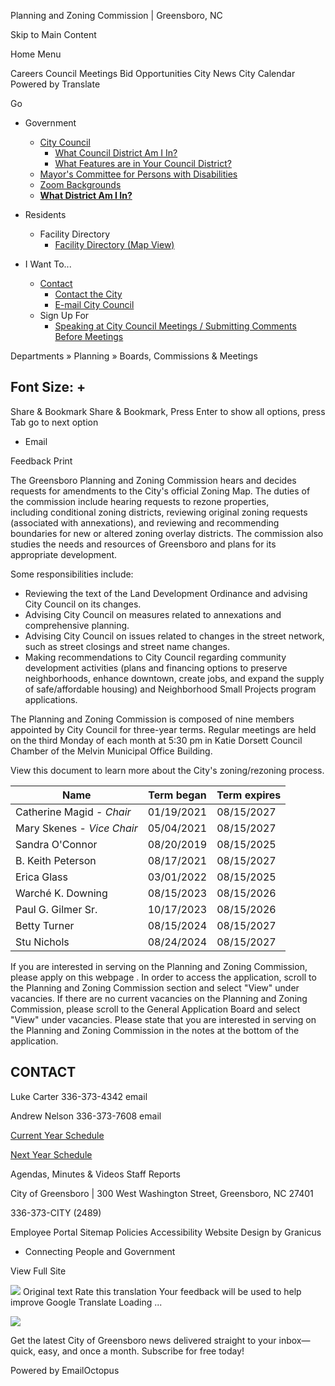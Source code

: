 Planning and Zoning Commission | Greensboro, NC






Skip to Main Content

Home
Menu



Careers
Council Meetings
Bid Opportunities
City News
City Calendar
Powered by
Translate




Go

* Government

  + [City Council](https://www.greensboro-nc.gov/government/city-council "Click to open City Council")
    - [What Council District Am I In?](https://www.greensboro-nc.gov/government/city-council/what-council-district-am-i-in "Click to open What Council District Am I In?")
    - [What Features are in Your Council District?](https://www.greensboro-nc.gov/government/city-council/what-features-are-in-your-council-district "Click to open What Features are in Your Council District?")
  + [Mayor's Committee for Persons with Disabilities](https://www.greensboro-nc.gov/government/mayor-s-committee-for-persons-with-disabilities "Click to open Mayor's Committee for Persons with Disabilities")
  + [Zoom Backgrounds](https://www.greensboro-nc.gov/government/zoom-backgrounds "Zoom Backgrounds from Greensboro")
  + [**What District Am I In?**](https://www.greensboro-nc.gov/government/city-council/what-council-district-am-i-in)
* Residents

  + Facility Directory
    - [Facility Directory (Map View)](https://www.greensboro-nc.gov/residents/facility-directory/facility-directory-map-view "Click to open Facility Directory (Map View)")
* I Want To...

  + [Contact](https://www.greensboro-nc.gov/i-want-to/contact "Click to open Contact")
    - [Contact the City](https://www.greensboro-nc.gov/i-want-to/contact/contact-the-city "Click to open Contact the City")
    - [E-mail City Council](https://www.greensboro-nc.gov/i-want-to/contact/e-mail-city-council "Click to open E-mail City Council")
  + Sign Up For
    - [Speaking at City Council Meetings / Submitting Comments Before Meetings](https://www.greensboro-nc.gov/i-want-to/sign-up-for/speaking-at-city-council-meetings-submitting-comments-before-meetings "Click to open Speaking at City Council Meetings / Submitting Comments Before Meetings")





Departments
»
Planning
»
Boards, Commissions & Meetings

Font Size:
+
-
Share & Bookmark
Share & Bookmark, Press Enter to show all options, press Tab go to next option

* Email

Feedback
Print

The Greensboro Planning and Zoning Commission hears and decides requests for amendments to the City's official Zoning Map. The duties of the commission include hearing requests to rezone properties, including conditional zoning districts, reviewing original zoning requests (associated with annexations), and reviewing and recommending boundaries for new or altered zoning overlay districts. The commission also studies the needs and resources of Greensboro and plans for its appropriate development.

Some responsibilities include:

* Reviewing the text of the
  Land Development Ordinance
  and advising City Council on its changes.
* Advising City Council on measures related to annexations and comprehensive planning.
* Advising City Council on issues related to changes in the street network, such as street closings and street name changes.
* Making recommendations to City Council regarding community development activities (plans and financing options to preserve neighborhoods, enhance downtown, create jobs, and expand the supply of safe/affordable housing) and Neighborhood Small Projects program applications.

The Planning and Zoning Commission is composed of nine members appointed by City Council for three-year terms. Regular meetings are held on the third Monday of each month at 5:30 pm in Katie Dorsett Council Chamber of the Melvin Municipal Office Building.

View
this document
to learn more about the City's zoning/rezoning process.

| Name | Term began | Term expires |
| --- | --- | --- |
| Catherine Magid - *Chair* | 01/19/2021 | 08/15/2027 |
| Mary Skenes - *Vice Chair* | 05/04/2021 | 08/15/2027 |
| Sandra O'Connor | 08/20/2019 | 08/15/2025 |
| B. Keith Peterson | 08/17/2021 | 08/15/2027 |
| Erica Glass | 03/01/2022 | 08/15/2025 |
| Warché K. Downing | 08/15/2023 | 08/15/2026 |
| Paul G. Gilmer Sr. | 10/17/2023 | 08/15/2026 |
| Betty Turner | 08/15/2024 | 08/15/2027 |
| Stu Nichols | 08/24/2024 | 08/15/2027 |

If you are interested in serving on the Planning and Zoning Commission, please apply on
this webpage
. In order to access the application, scroll to the Planning and Zoning Commission section and select "View" under vacancies. If there are no current vacancies on the Planning and Zoning Commission, please scroll to the General Application Board and select "View" under vacancies. Please state that you are interested in serving on the Planning and Zoning Commission in the notes at the bottom of the application.

CONTACT
-------

Luke Carter
336-373-4342
email

Andrew Nelson
336-373-7608
email





[Current Year Schedule](https://www.greensboro-nc.gov/home/showpublisheddocument/6548/638956896091400000)

[Next Year Schedule](https://www.greensboro-nc.gov/home/showpublisheddocument/64425/638956896649430000)

Agendas, Minutes & Videos
Staff Reports


City of Greensboro |
300 West Washington Street, Greensboro, NC 27401



336-373-CITY (2489)

Employee Portal
Sitemap
Policies
Accessibility
Website Design by Granicus
- Connecting People and Government

View Full Site

![](https://fonts.gstatic.com/s/i/productlogos/translate/v14/24px.svg)
Original text
Rate this translation
Your feedback will be used to help improve Google Translate
Loading ...

![](https://gallery.eocampaign1.com/54fb0f1c-a6d3-11ef-9354-819c52b83814%2Fmedia-manager%2F1732224644824-b642a4e5-e336-fdf0-ad1a-5d20fe199224.png)

Get the latest City of Greensboro news delivered straight to your inbox—quick, easy, and once a month. Subscribe for free today!

Powered by
EmailOctopus